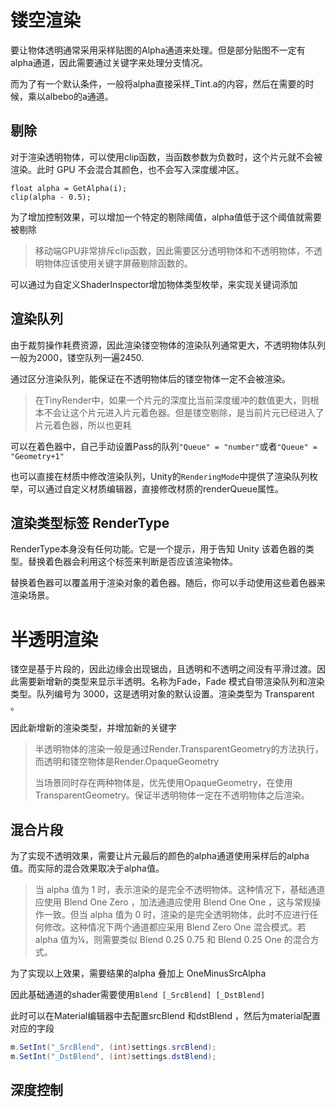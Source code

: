 # 镂空渲染

要让物体透明通常采用采样贴图的Alpha通道来处理。但是部分贴图不一定有alpha通道，因此需要通过关键字来处理分支情况。

而为了有一个默认条件，一般将alpha直接采样_Tint.a的内容，然后在需要的时候，乘以albebo的a通道。

## 剔除

对于渲染透明物体，可以使用clip函数，当函数参数为负数时，这个片元就不会被渲染。此时 GPU 不会混合其颜色，也不会写入深度缓冲区。

```hlsl
float alpha = GetAlpha(i);
clip(alpha - 0.5);
```

为了增加控制效果，可以增加一个特定的剔除阈值，alpha值低于这个阈值就需要被剔除

> 移动端GPU非常排斥clip函数，因此需要区分透明物体和不透明物体，不透明物体应该使用关键字屏蔽剔除函数的。

可以通过为自定义ShaderInspector增加物体类型枚举，来实现关键词添加


## 渲染队列

由于裁剪操作耗费资源，因此渲染镂空物体的渲染队列通常更大，不透明物体队列一般为2000，镂空队列一遍2450.

通过区分渲染队列，能保证在不透明物体后的镂空物体一定不会被渲染。

> 在TinyRender中，如果一个片元的深度比当前深度缓冲的数值更大，则根本不会让这个片元进入片元着色器。但是镂空剔除，是当前片元已经进入了片元着色器，所以也更耗

可以在着色器中，自己手动设置Pass的队列`"Queue" = "number"`或者`"Queue" = "Geometry+1"`

也可以直接在材质中修改渲染队列，Unity的`RenderingMode`中提供了渲染队列枚举，可以通过自定义材质编辑器，直接修改材质的renderQueue属性。

## 渲染类型标签 RenderType 

RenderType本身没有任何功能。它是一个提示，用于告知 Unity 该着色器的类型。替换着色器会利用这个标签来判断是否应该渲染物体。

替换着色器可以覆盖用于渲染对象的着色器。随后，你可以手动使用这些着色器来渲染场景。

# 半透明渲染

镂空是基于片段的，因此边缘会出现锯齿，且透明和不透明之间没有平滑过渡。因此需要新增新的类型来显示半透明。名称为Fade，Fade 模式自带渲染队列和渲染类型。队列编号为 3000，这是透明对象的默认设置。渲染类型为 Transparent 。

因此新增新的渲染类型，并增加新的关键字

> 半透明物体的渲染一般是通过Render.TransparentGeometry的方法执行，而透明和镂空物体是Render.OpaqueGeometry
> 
> 当场景同时存在两种物体是，优先使用OpaqueGeometry，在使用TransparentGeometry。保证半透明物体一定在不透明物体之后渲染。

## 混合片段

为了实现不透明效果，需要让片元最后的颜色的alpha通道使用采样后的alpha值。而实际的混合效果取决于alpha值。

> 当 alpha 值为 1 时，表示渲染的是完全不透明物体。这种情况下，基础通道应使用 Blend One Zero ，加法通道应使用 Blend One One ，这与常规操作一致。但当 alpha 值为 0 时，渲染的是完全透明物体，此时不应进行任何修改。这种情况下两个通道都应采用 Blend Zero One 混合模式。若 alpha 值为¼，则需要类似 Blend 0.25 0.75 和 Blend 0.25 One 的混合方式。

为了实现以上效果，需要结果的alpha 叠加上 OneMinusSrcAlpha 

因此基础通道的shader需要使用`Blend [_SrcBlend] [_DstBlend]`

此时可以在Material编辑器中去配置srcBlend 和dstBlend ，然后为material配置对应的字段
```cs
m.SetInt("_SrcBlend", (int)settings.srcBlend);
m.SetInt("_DstBlend", (int)settings.dstBlend);
```

## 深度控制



